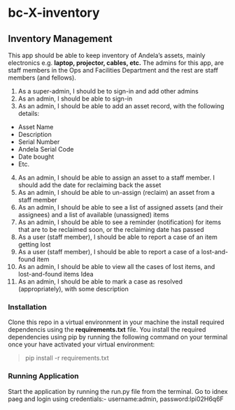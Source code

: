 # bc-X-inventory
## Inventory Management
This app should be able to keep inventory of Andela’s assets, mainly electronics e.g. **laptop, projector, cables, etc.**
The admins for this app, are staff members in the Ops and Facilities Department and the rest are staff members (and fellows).

1. As a super-admin, I should be to sign-in and add other admins
2. As an admin, I should be able to sign-in
3. As an admin, I should be able to add an asset record, with the following details:

  * Asset Name
  * Description
  * Serial Number
  * Andela Serial Code
  * Date bought
  * Etc.
4. As an admin, I should be able to assign an asset to a staff member. I should add the date for reclaiming back the asset
5. As an admin, I should be able to un-assign (reclaim) an asset from a staff member
6. As an admin, I should be able to see a list of assigned assets (and their assignees) and a list of available (unassigned) items 
7. As an admin, I should be able to see a reminder (notification) for items that are to be reclaimed soon, or the reclaiming date has passed
8. As a user (staff member), I should be able to report a case of an item getting lost
9. As a user (staff member), I should be able to report a case of a lost-and-found item
10. As an admin, I should be able to view all the cases of lost items, and lost-and-found items Idea
11. As an admin, I should be able to mark a case as resolved (appropriately), with some description

### Installation
Clone this repo in a virtual environment in your machine the install required dependencis using the **requirements.txt** file. You install the required dependencies using pip by running the following command on your terminal once your have activated your virtual environment:

  > pip install -r requirements.txt

### Running Application
Start the application by running the run.py file from the terminal. Go to idnex paeg and login using credentials:- username:admin, password:lpi02H6q6F